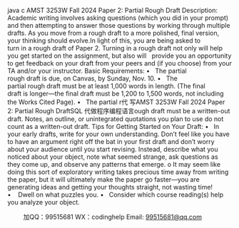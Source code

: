 java c
AMST 3253W 
Fall 2024 
Paper 2: Partial Rough Draft 
Description: 
Academic writing involves asking questions (which you did in your prompt) and then attempting to answer those questions by working through multiple drafts. As you move from a rough draft to a more polished, final version, your thinking should evolve.In light of this, you are being asked to turn in a rough draft of Paper 2. Turning in a rough draft not only will help you get started on the assignment, but also will   provide you an opportunity to get feedback on your draft from your peers and (if you choose) from your TA and/or your instructor.
Basic Requirements: 
•   The partial rough draft is due, on Canvas, by Sunday, Nov. 10. 
•   The partial rough draft must be at least 1,000 words in length. (The final draft is longer—the final draft must be 1,200 to 1,500 words, not including the Works Cited Page).
•   The partial r代 写AMST 3253W Fall 2024 Paper 2: Partial Rough DraftSQL
代做程序编程语言ough draft must be a written-out draft. Notes, an outline, or unintegrated quotations you plan to use do not count as a written-out draft.
Tips for Getting Started on Your Draft: 
•   In your early drafts, write for your own understanding. Don’t feel like you have to have an argument right off the bat in your first draft and don’t worry about your audience until you start revising. Instead, describe what you noticed about your object, note what seemed strange, ask questions as they come up, and observe any patterns that emerge. 
o It may seem like doing this sort of exploratory writing takes precious time away from writing the paper, but it will ultimately make the paper go faster—you are generating ideas and getting your thoughts straight, not wasting time! 
•    Dwell on what puzzles you.
•   Consider which course reading(s) help you analyze your object.

         
加QQ：99515681  WX：codinghelp  Email: 99515681@qq.com
